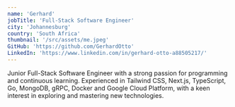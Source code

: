 ```yaml
---
name: 'Gerhard'
jobTitle: 'Full-Stack Software Engineer'
city: 'Johannesburg'
country: 'South Africa'
thumbnail: '/src/assets/me.jpeg'
GitHub: 'https://github.com/GerhardOtto'
LinkedIn: 'https://www.linkedin.com/in/gerhard-otto-a88505217/'
---
```


Junior Full-Stack Software Engineer with a strong passion for programming and continuous learning.
Experienced in Tailwind CSS, Next.js, TypeScript, Go, MongoDB, gRPC, Docker and Google Cloud Platform, with a keen
interest in exploring and mastering new technologies.